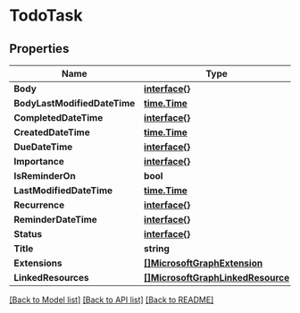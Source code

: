 # TodoTask

## Properties

Name | Type | Description | Notes
------------ | ------------- | ------------- | -------------
**Body** | [**interface{}**](.md) |  | [optional] 
**BodyLastModifiedDateTime** | [**time.Time**](time.Time.md) |  | [optional] 
**CompletedDateTime** | [**interface{}**](.md) |  | [optional] 
**CreatedDateTime** | [**time.Time**](time.Time.md) |  | [optional] 
**DueDateTime** | [**interface{}**](.md) |  | [optional] 
**Importance** | [**interface{}**](.md) |  | [optional] 
**IsReminderOn** | **bool** |  | [optional] 
**LastModifiedDateTime** | [**time.Time**](time.Time.md) |  | [optional] 
**Recurrence** | [**interface{}**](.md) |  | [optional] 
**ReminderDateTime** | [**interface{}**](.md) |  | [optional] 
**Status** | [**interface{}**](.md) |  | [optional] 
**Title** | **string** |  | [optional] 
**Extensions** | [**[]MicrosoftGraphExtension**](microsoft.graph.extension.md) |  | [optional] 
**LinkedResources** | [**[]MicrosoftGraphLinkedResource**](microsoft.graph.linkedResource.md) |  | [optional] 

[[Back to Model list]](../README.md#documentation-for-models) [[Back to API list]](../README.md#documentation-for-api-endpoints) [[Back to README]](../README.md)


